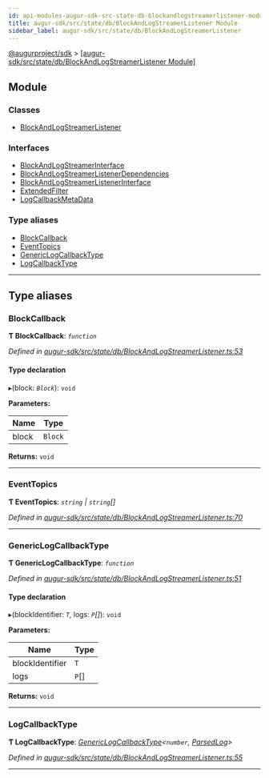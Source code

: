 ```yaml
---
id: api-modules-augur-sdk-src-state-db-blockandlogstreamerlistener-module
title: augur-sdk/src/state/db/BlockAndLogStreamerListener Module
sidebar_label: augur-sdk/src/state/db/BlockAndLogStreamerListener
---
```


[@augurproject/sdk](api-readme.md) > [[augur-sdk/src/state/db/BlockAndLogStreamerListener Module]](api-modules-augur-sdk-src-state-db-blockandlogstreamerlistener-module.md)

## Module

### Classes

* [BlockAndLogStreamerListener](api-classes-augur-sdk-src-state-db-blockandlogstreamerlistener-blockandlogstreamerlistener.md)

### Interfaces

* [BlockAndLogStreamerInterface](api-interfaces-augur-sdk-src-state-db-blockandlogstreamerlistener-blockandlogstreamerinterface.md)
* [BlockAndLogStreamerListenerDependencies](api-interfaces-augur-sdk-src-state-db-blockandlogstreamerlistener-blockandlogstreamerlistenerdependencies.md)
* [BlockAndLogStreamerListenerInterface](api-interfaces-augur-sdk-src-state-db-blockandlogstreamerlistener-blockandlogstreamerlistenerinterface.md)
* [ExtendedFilter](api-interfaces-augur-sdk-src-state-db-blockandlogstreamerlistener-extendedfilter.md)
* [LogCallbackMetaData](api-interfaces-augur-sdk-src-state-db-blockandlogstreamerlistener-logcallbackmetadata.md)

### Type aliases

* [BlockCallback](api-modules-augur-sdk-src-state-db-blockandlogstreamerlistener-module.md#blockcallback)
* [EventTopics](api-modules-augur-sdk-src-state-db-blockandlogstreamerlistener-module.md#eventtopics)
* [GenericLogCallbackType](api-modules-augur-sdk-src-state-db-blockandlogstreamerlistener-module.md#genericlogcallbacktype)
* [LogCallbackType](api-modules-augur-sdk-src-state-db-blockandlogstreamerlistener-module.md#logcallbacktype)

---

## Type aliases

<a id="blockcallback"></a>

###  BlockCallback

**Ƭ BlockCallback**: *`function`*

*Defined in [augur-sdk/src/state/db/BlockAndLogStreamerListener.ts:53](https://github.com/AugurProject/augur/blob/1e1466f1d3/packages/augur-sdk/src/state/db/BlockAndLogStreamerListener.ts#L53)*

#### Type declaration
▸(block: *`Block`*): `void`

**Parameters:**

| Name | Type |
| ------ | ------ |
| block | `Block` |

**Returns:** `void`

___
<a id="eventtopics"></a>

###  EventTopics

**Ƭ EventTopics**: *`string` \| `string`[]*

*Defined in [augur-sdk/src/state/db/BlockAndLogStreamerListener.ts:70](https://github.com/AugurProject/augur/blob/1e1466f1d3/packages/augur-sdk/src/state/db/BlockAndLogStreamerListener.ts#L70)*

___
<a id="genericlogcallbacktype"></a>

###  GenericLogCallbackType

**Ƭ GenericLogCallbackType**: *`function`*

*Defined in [augur-sdk/src/state/db/BlockAndLogStreamerListener.ts:51](https://github.com/AugurProject/augur/blob/1e1466f1d3/packages/augur-sdk/src/state/db/BlockAndLogStreamerListener.ts#L51)*

#### Type declaration
▸(blockIdentifier: *`T`*, logs: *`P`[]*): `void`

**Parameters:**

| Name | Type |
| ------ | ------ |
| blockIdentifier | `T` |
| logs | `P`[] |

**Returns:** `void`

___
<a id="logcallbacktype"></a>

###  LogCallbackType

**Ƭ LogCallbackType**: *[GenericLogCallbackType](api-modules-augur-sdk-src-state-db-blockandlogstreamerlistener-module.md#genericlogcallbacktype)<`number`, [ParsedLog](api-interfaces-augur-types-types-logs-parsedlog.md)>*

*Defined in [augur-sdk/src/state/db/BlockAndLogStreamerListener.ts:55](https://github.com/AugurProject/augur/blob/1e1466f1d3/packages/augur-sdk/src/state/db/BlockAndLogStreamerListener.ts#L55)*

___

